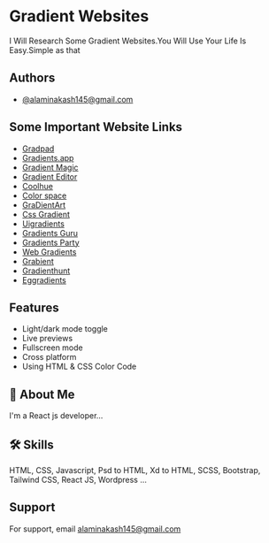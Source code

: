 
# Gradient Websites

I Will Research Some Gradient Websites.You Will Use Your Life Is Easy.Simple as that


## Authors

- [@alaminakash145@gmail.com](https://github.com/WP-Akash)


## Some Important Website Links

 - [Gradpad](http://ourownthing.co.uk/gradpad.html)
 - [Gradients.app](https://gradients.app/en)
 - [Gradient Magic](https://www.gradientmagic.com/)
 - [Gradient Editor](https://codepen.io/meodai/full/xyqoEO)
 - [Coolhue](https://webkul.github.io/coolhue/)
 - [Color space](https://mycolor.space/gradient)
 - [GraDientArt](https://gra.dient.art/)
 - [Css Gradient](https://cssgradient.io/)
 - [Uigradients](https://uigradients.com/#JuicyOrange)
 - [Gradients Guru](http://gradientsguru.com/)
 - [Gradients Party](https://www.gradients.party/)
 - [Web Gradients](https://webgradients.com/)
 - [Grabient](https://www.grabient.com/)
 - [Gradienthunt](https://gradienthunt.com/)
 - [Eggradients](https://www.eggradients.com/)





## Features

- Light/dark mode toggle
- Live previews
- Fullscreen mode
- Cross platform
- Using HTML & CSS Color Code


## 🚀 About Me
I'm a React js developer...


## 🛠 Skills
HTML, CSS, Javascript, Psd to HTML, Xd to HTML, SCSS, Bootstrap, Tailwind CSS, React JS, Wordpress ...


## Support

For support, email alaminakash145@gmail.com

